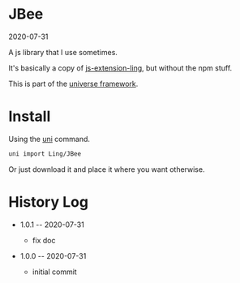 JBee
===========
2020-07-31



A js library that I use sometimes.

It's basically a copy of [js-extension-ling](https://www.npmjs.com/package/js-extension-ling),
but without the npm stuff.



This is part of the [universe framework](https://github.com/karayabin/universe-snapshot).


Install
==========
Using the [uni](https://github.com/lingtalfi/universe-naive-importer) command.
```bash
uni import Ling/JBee
```

Or just download it and place it where you want otherwise.








History Log
=============

- 1.0.1 -- 2020-07-31

    - fix doc
    
- 1.0.0 -- 2020-07-31

    - initial commit